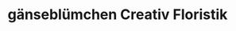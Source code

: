 ---
title: "gänseblümchen Creativ Floristik"
url: /mainz/gaensebluemchen-creativ-floristik/
shop: Blumen
---